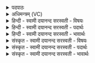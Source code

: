 <details><summary>पदपाठः</summary>

ए॒तम्। जा॒ना॒थ॒। प॒र॒मे। व्यो॑म॒न्निति॑ विऽओ॑मन्। देवाः॑। स॒ध॒स्था॒ इति॑ सधऽस्थाः। वि॒द॒। रू॒पम्। अ॒स्य॒। यत्। आ॒गच्छा॒दित्या॒ऽगच्छा॑त्। प॒थिभि॒रिति॒ प॒थिभिः॑। दे॒व॒यानै॒रिति॑ देव॒ऽयानैः॑। इ॒ष्टा॒पू॒र्त्त इती॑ष्टाऽपू॒र्त्ते। कृ॒ण॒वा॒थ॒। आ॒विः। अ॒स्मै॒। ६०।
</details>

<details><summary>अधिमन्त्रम् (VC)</summary>

- प्रजापतिर्देवता
- विश्वकर्मर्षिः
- निचृदार्षी त्रिष्टुप्
- धैवतः
</details>

<details><summary>हिन्दी - स्वामी दयानन्द सरस्वती  - विषयः</summary>

फिर उसी विषय का अगले मन्त्र में उपदेश किया है ॥
</details>

<details><summary>हिन्दी - स्वामी दयानन्द सरस्वती  - पदार्थः</summary>

पदार्थान्वयभाषाः -  हे (सधस्थाः) एक साथ स्थानवाले (देवाः) विद्वानो ! तुम (परमे) परम उत्तम (व्योमन्) आकाश में व्याप्त (एतम्) इस परमात्मा को (जानाथ) जानो और (अस्य) इसके व्यापक (रूपम्) सत्य चैतन्यमात्र आनन्दमय स्वरूप को (विद) जानो, (यत्) जिस सच्चिदानन्द-लक्षण परमेश्वर को (देवयानैः) धार्मिक विद्वानों के (पथिभिः) मार्गों से पुरुष (आगच्छात्) अच्छे प्रकार प्राप्त होवे, (अस्मै) इस परमेश्वर के लिये (इष्टापूर्त्ते) वेदोक्त यज्ञादि कर्म और उसके साधक स्मार्त्त कर्म को (आविः) प्रकाशित (कृणवाथ) किया करो ॥६० ॥
</details>

<details><summary>हिन्दी - स्वामी दयानन्द सरस्वती  - भावार्थः</summary>

भावार्थभाषाः -  सब मनुष्य विद्वानों के सङ्ग, योगाभ्यास और धर्म के आचरण से परमेश्वर को अवश्य जानें। ऐसा न करें तो यज्ञ आदि श्रौत स्मार्त्त कर्मों को नहीं सिद्ध करा सकें और न मुक्ति पा सकें ॥६० ॥
</details>

<details><summary>संस्कृत - स्वामी दयानन्द सरस्वती  - विषयः</summary>

पुनस्स एव विषय उपदिश्यते ॥
</details>

<details><summary>संस्कृत - स्वामी दयानन्द सरस्वती  - पदार्थः</summary>

पदार्थान्वयभाषाः -  हे सधस्था देवाः ! यूयं परमे व्योमन् व्याप्तमेतं जानाथास्य रूपं विद यद्देवयानैः पथिभिरागच्छादस्मै परमात्मने इष्टापूर्त्ते आविः कृणवाथ ॥६० ॥
</details>

<details><summary>संस्कृत - स्वामी दयानन्द सरस्वती  - भावार्थः</summary>

भावार्थभाषाः -  सर्वे मनुष्या विद्वत्सङ्गयोगाभ्यासधर्माचारैः परमेश्वरमवश्यं जानीयुर्नोचेदिष्टापूर्त्ते साधयितुं न शक्नुयुः, न च मुक्तिं प्राप्नुयुः ॥६० ॥
</details>